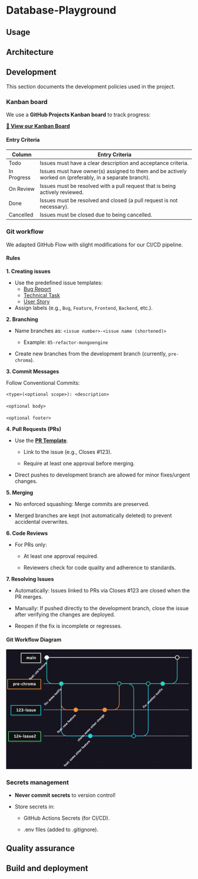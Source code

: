 # Database-Playground

## Usage

## Architecture

## Development
This section documents the development policies used in the project.

### Kanban board
We use a **GitHub Projects Kanban board** to track progress:

**[🔗 View our Kanban Board](https://github.com/orgs/Delta-Software-Innopolis/projects/1/views/1)**

#### Entry Criteria

| Column | Entry Criteria |
|--------|----------------|
| Todo | Issues must have a clear description and acceptance criteria. |
| In Progress | Issues must have owner(s) assigned to them and be actively worked on (preferably, in a separate branch).  |
| On Review | Issues must be resolved with a pull request that is being actively reviewed. |
| Done | Issues must be resolved and closed (a pull request is not necessary). |
| Cancelled | Issues must be closed due to being cancelled. |

### Git workflow

We adapted GitHub Flow with slight modifications for our CI/CD pipeline.

#### Rules

**1. Creating issues**

- Use the predefined issue templates:
    - [Bug Report](https://github.com/Delta-Software-Innopolis/Database-Playground/blob/pre-chroma/.github/ISSUE_TEMPLATE/bug_report.md)
    - [Technical Task](https://github.com/Delta-Software-Innopolis/Database-Playground/blob/pre-chroma/.github/ISSUE_TEMPLATE/technical-task.md)
    - [User Story](https://github.com/Delta-Software-Innopolis/Database-Playground/blob/pre-chroma/.github/ISSUE_TEMPLATE/user-story.md)
- Assign labels (e.g., `Bug`, `Feature`, `Frontend`, `Backend`, etc.).

**2. Branching**

- Name branches as:
`<issue number>-<issue name (shortened)>`
    - Example:
    `85-refactor-mongoengine`

- Create new branches from the development branch (currently, `pre-chroma`).

**3. Commit Messages**

Follow Conventional Commits:

```
<type>(<optional scope>): <description>

<optional body>

<optional footer>
```

**4. Pull Requests (PRs)**

- Use the **[PR Template](https://github.com/Delta-Software-Innopolis/Database-Playground/blob/pre-chroma/.github/pull_request_template.md)**.

    - Link to the issue (e.g., Closes #123).

    - Require at least one approval before merging.

- Direct pushes to development branch are allowed for minor fixes/urgent changes.

**5. Merging**

- No enforced squashing: Merge commits are preserved.

- Merged branches are kept (not automatically deleted) to prevent accidental overwrites.

**6. Code Reviews**

- For PRs only:

    - At least one approval required.

    - Reviewers check for code quality and adherence to standards.

**7. Resolving Issues**

- Automatically: Issues linked to PRs via Closes #123 are closed when the PR merges.

- Manually: If pushed directly to the development branch, close the issue after verifying the changes are deployed.

- Reopen if the fix is incomplete or regresses.

#### Git Workflow Diagram

<img src="docs/development/workflow.png">

### Secrets management

- **Never commit secrets** to version control!

- Store secrets in:

    - GitHub Actions Secrets (for CI/CD).

    - .env files (added to .gitignore).

## Quality assurance

## Build and deployment
